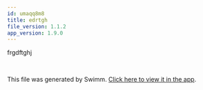 ```yaml
---
id: umaqq8m8
title: edrtgh
file_version: 1.1.2
app_version: 1.9.0
---
```


frgdftghj

<br/>

This file was generated by Swimm. [Click here to view it in the app](https://swimm-web-app.web.app/repos/Z2l0aHViJTNBJTNBTm9hUmVwbyUzQSUzQU5vYW96ZXI=/docs/umaqq8m8).
